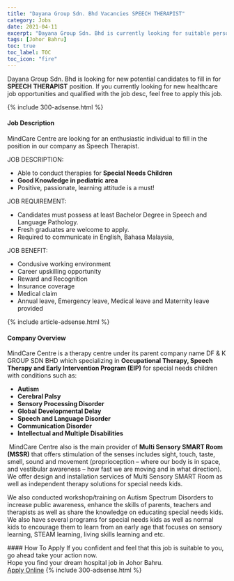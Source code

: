 ```yaml
---
title: "Dayana Group Sdn. Bhd Vacancies SPEECH THERAPIST" 
category: Jobs 
date: 2021-04-11 
excerpt: "Dayana Group Sdn. Bhd is currently looking for suitable person to fill in the SPEECH THERAPIST which positioned at Johor Bahru" 
tags: [Johor Bahru] 
toc: true 
toc_label: TOC 
toc_icon: "fire" 
--- 
```


<p>Dayana Group Sdn. Bhd is looking for new potential candidates to fill in for <b>SPEECH THERAPIST</b> position. If you currently looking for new healthcare job opportunities and qualified with the job desc, feel free to apply this job.
</p>{% include 300-adsense.html %} 
<div><div><h4>Job Description</h4></div><div><div><span><div><p>MindCare Centre are looking for an enthusiastic individual to fill in the position in our company as Speech Therapist.</p><p>JOB DESCRIPTION:</p><ul><li>Able to conduct therapies for&#160;<strong>Special Needs Children</strong>&#160;</li><li><strong>Good Knowledge in pediatric area</strong></li><li><span>Positive, passionate, learning attitude is a must!</span></li></ul><p>JOB REQUIREMENT:</p><ul><li><span>Candidates must possess </span>at least Bachelor Degree in Speech and Language Pathology.</li><li><span>Fresh graduates are welcome to apply.</span></li><li><span>Required to communicate in English, Bahasa Malaysia,</span></li></ul><p>JOB BENEFIT:</p><ul><li><span>Condusive working environment</span></li><li><span>Career upskilling opportunity</span></li><li><span>Reward and Recognition</span></li><li><span>Insurance coverage</span></li><li><span>Medical claim</span></li><li><span>Annual leave, Emergency leave, Medical leave and Maternity leave provided</span></li></ul></div></span></div></div></div> 
{% include article-adsense.html %} 
<div><div><h4>Company Overview</h4></div><div><div><span><div><p><span>MindCare Centre is a therapy centre under its parent company name DF &amp; K GROUP SDN BHD which specializing in&#160;</span><strong>Occupational Therapy, Speech Therapy and Early Intervention Program (EIP)</strong><span>&#160;for special needs children with conditions such as:&#160;</span></p><ul><li><strong>Autism</strong></li><li><strong>Cerebral Palsy</strong></li><li><strong>Sensory Processing Disorder</strong></li><li><strong>Global Developmental Delay</strong></li><li><strong>Speech and Language Disorder</strong></li><li><strong>Communication Disorder</strong></li><li><strong>Intellectual and Multiple Disabilities</strong></li></ul><p>&#160;MindCare Centre also is the main provider of&#160;<strong>Multi Sensory SMART Room (MSSR)</strong>&#160;that offers stimulation of the senses includes sight, touch, taste, smell, sound and movement (proprioception &#8211; where our body is in space, and vestibular awareness &#8211; how fast we are moving and in what direction). We offer design and installation services of Multi Sensory SMART Room as well as independent therapy solutions for special needs kids.&#160;</p><p>We also conducted workshop/training on Autism Spectrum Disorders to increase public awareness, enhance the skills of parents, teachers and therapists as well as share the knowledge on educating special needs kids. We also have several programs for special needs kids as well as normal kids to encourage them to learn from an early age that focuses on sensory learning, STEAM learning, living skills learning and etc.&#160;</p></div></span></div></div></div> 
#### How To Apply 
If you confident and feel that this job is suitable to you, go ahead take your action now. <br/> 
Hope you find your dream hospital job in Johor Bahru. <br/> 
<a href="https://www.jobstreet.com.my/en/job/speech-therapist-4517419?jobId=jobstreet-my-job-4517419" class="btn btn--warning" target="_blank" rel="nofollow noopenner">Apply Online</a> 
{% include 300-adsense.html %} 